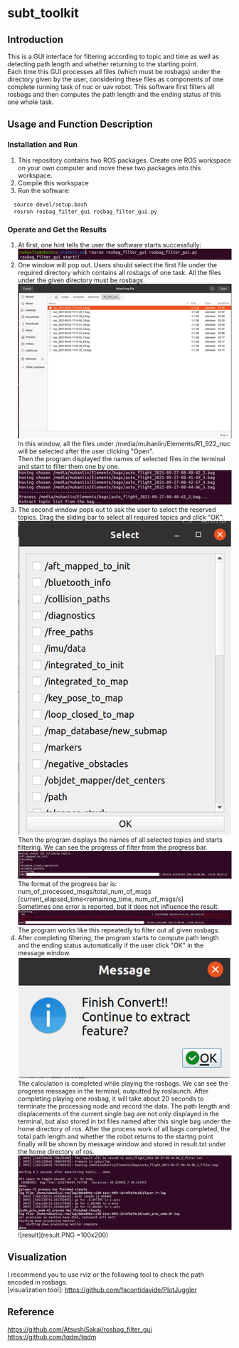 # subt_toolkit
## Introduction
This is a GUI interface for filtering according to topic and time as well as detecting path length and whether returning to the starting point.   
Each time this GUI processes all files (which must be rosbags) under the directory given by the user, considering these files as components of one complete running task of nuc or uav robot. This software first filters all rosbags and then computes the path length and the ending status of this one whole task.

## Usage and Function Description
### Installation and Run
1. This repository contains two ROS packages. Create one ROS workspace on your own computer and move these two packages into this workspace.
2. Compile this workspace
3. Run the software:
```
  source devel/setup.bash
  rosrun rosbag_filter_gui rosbag_filter_gui.py
```

### Operate and Get the Results
1. At first, one hint tells the user the software starts successfully:![start](image.png)
2. One window will pop out. Users should select the first file under the required directory which contains all rosbags of one task. All the files under the given directory must be rosbags. ![select bag](select_bag.PNG)
In this window, all the files under /media/muhanlin/Elements/R1_922_nuc will be selected after the user clicking "Open".    
Then the program displayed the names of selected files in the terminal and start to filter them one by one. ![selected_bags](selected_bag.PNG)
3. The second window pops out to ask the user to select the reserved topics. Drag the sliding bar to select all required topics and click "OK".    
![select_topic](select_topic.PNG)   
Then the program displays the names of all selected topics and starts filtering. We can see the progress of filter from the progress bar.    
![filter](filter.PNG)   
The format of the progress bar is: num_of_processed_msgs/total_num_of_msgs [current_elapsed_time<remaining_time, num_of_msgs/s]   
Sometimes one error is reported, but it does not influence the result.   ![err](potential_filter_err.PNG)   
The program works like this repeatedly to filter out all given rosbags.
4. After completing filtering, the program starts to compute path length and the ending status automatically if the user click "OK" in the message window.    
![finish_filter](finish_filter.PNG)   
The calculation is completed while playing the rosbags. We can see the progress messages in the terminal, outputted by roslaunch. After completing playing one rosbag, it will take about 20 seconds to terminate the processing node and record the data. The path length and displacements of the current single bag are not only displayed in the terminal, but also stored in txt files named after this single bag under the home directory of ros. After the process work of all bags completed, the total path length and whether the robot returns to the startng point finally will be shown by message window and stored in result.txt under the home directory of ros.   
![compute](compute_feature.PNG)   
![result](result.PNG =100x200)
## Visualization
I recommend you to use rviz or the following tool to check the path encoded in rosbags.   
[visualization tool]: https://github.com/facontidavide/PlotJuggler

## Reference
https://github.com/AtsushiSakai/rosbag_filter_gui      
https://github.com/tqdm/tqdm
